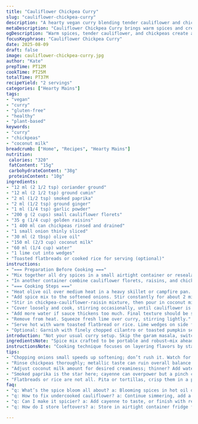 ```yaml
---
title: "Cauliflower Chickpea Curry"
slug: "cauliflower-chickpea-curry"
description: "A hearty vegan curry blending tender cauliflower and chickpeas with warm spices, coconut milk for creaminess, and a hint of citrus. The dish uses golden raisins for bursts of sweetness and relies on a balanced mix of coriander, cumin, and smoked paprika instead of garam masala and harissa. A perfect campfire meal or quick stovetop dish. Key is cooking the onion until translucent and spices toasted in oil to unlock aroma. Finish with lime wedges for brightness. Serve with toasted flatbreads or rice. Substitutions include canned white beans for chickpeas and coconut yogurt for creaminess. Attention to spice bloom and texture critical for depth."
metaDescription: "Cauliflower Chickpea Curry brings warm spices and creamy coconut milk together, a hearty vegan delight not to miss."
ogDescription: "Warm spices, tender cauliflower, and chickpeas create a deeply satisfying Cauliflower Chickpea Curry your taste buds will love."
focusKeyphrase: "Cauliflower Chickpea Curry"
date: 2025-08-09
draft: false
image: cauliflower-chickpea-curry.jpg
author: "Kate"
prepTime: PT12M
cookTime: PT25M
totalTime: PT37M
recipeYield: "2 servings"
categories: ["Hearty Mains"]
tags:
- "vegan"
- "curry"
- "gluten-free"
- "healthy"
- "plant-based"
keywords:
- "curry"
- "chickpeas"
- "coconut milk"
breadcrumb: ["Home", "Recipes", "Hearty Mains"]
nutrition: 
 calories: "320"
 fatContent: "15g"
 carbohydrateContent: "38g"
 proteinContent: "10g"
ingredients:
- "12 ml (2 1/2 tsp) coriander ground"
- "12 ml (2 1/2 tsp) ground cumin"
- "2 ml (1/2 tsp) smoked paprika"
- "2 ml (1/2 tsp) ground ginger"
- "1 ml (1/4 tsp) garlic powder"
- "200 g (2 cups) small cauliflower florets"
- "35 g (1/4 cup) golden raisins"
- "1 400 ml can chickpeas rinsed and drained"
- "1 small onion thinly sliced"
- "30 ml (2 tbsp) olive oil"
- "150 ml (2/3 cup) coconut milk"
- "60 ml (1/4 cup) water"
- "1 lime cut into wedges"
- "Toasted flatbreads or cooked rice for serving (optional)"
instructions:
- "=== Preparation Before Cooking ==="
- "Mix together all dry spices in a small airtight container or resealable bag. Keep separate from wet ingredients for freshness and ease."
- "In another container combine cauliflower florets, raisins, and chickpeas. Seal tight to transport or store."
- "=== Cooking Steps ==="
- "Heat olive oil over medium heat in a heavy skillet or campfire pan. Add sliced onion. Stir gently. Watch closely for translucency and slight golden edges, about 6 minutes. This step softens onion sugars, setting the base flavor."
- "Add spice mix to the softened onions. Stir constantly for about 2 minutes until spices become fragrant and shimmer in oil. Avoid burning; a wooden spoon scraping the pan surface helps release flavor."
- "Stir in chickpea-cauliflower-raisin mixture, then pour in coconut milk and water. Turn heat to medium-low and bring to a gentle simmer. Bubbles should break slowly, not boil hard."
- "Cover loosely and cook, stirring occasionally, until cauliflower is tender when pierced with a fork (around 10-12 minutes). Use fork pressure as doneness test; should give but remain intact."
- "Add more water if sauce thickens too much. Final texture should be saucy but not soupy."
- "Remove from heat. Squeeze fresh lime over curry, stirring lightly."
- "Serve hot with warm toasted flatbread or rice. Lime wedges on side for extra tang."
- "Optional: Garnish with finely chopped cilantro or toasted pumpkin seeds for crunch."
introduction: "Not your usual curry setup. Skip the garam masala, switch garam masala with cumin and coriander – clearer earthy notes, less cloying complexity. Also bye harissa; instead smoked paprika gives warm heat with a hint of smoke, deepening the base. Raisins stay – punch of sweetness balancing the vegetal cauliflower and creamy coconut. Onion slow cooked to near caramelization, unlocking subtle sweetness that carries the flavors. Coconut milk adds fat and mouthfeel, water dials down thickness allowing the sauce to coat every floret and bean but not drown them. Lime wedges at the end cut through richness, adding that acidic zing. No eggs, no dairy, just good solid plant elements with purposeful spice layering. Simple. Memorable. Dependable. Don’t rush the spice bloom or the onion softening or you’ll get raw, harsh notes. Use cooked rice or toasted flatbreads to mop up. No naan? Pita or tortilla works—just crisped up on the pan. If coconut milk’s off-limits, substitute with coconut yogurt or unsweetened almond milk with a tablespoon of coconut oil added for richness. Bottled lime juice can substitute fresh but fresh is always better."
ingredientsNote: "Spice mix crafted to be portable and robust—mix ahead, seal tight. Coriander and cumin seeds toasted and ground yield better aroma but ground from shelf works fine. Smoked paprika over cayenne because it lingers less aggressively but brings a smoky warmth. Garlic powder adds depth without the moisture of fresh garlic, crucial for camping setups. Raisins add unexpected bursts of sweet brightness which amalgamates through slow cooking with coconut milk, balancing earthy notes from chickpeas and cauliflower. Chickpeas canned but rinse well to avoid metallic taste. Cauliflower florets small and consistent for even cooking—large chunks take uneven time and risk mushiness outside and crunch inside. Oil choice olive for flavor and medium smoke point; can swap with avocado oil for higher temps. Lime wedges are not garnish but finishing acid, must have. Flatbreads optional but ideal for scooping; rice bowls work too."
instructionsNote: "Cooking technique focuses on layering flavors by starting with onions softened but not browned, allowing them to mellow and sweeten without bitterness. Adding dry spices into hot oil releases essential oils; crucial to stir constantly to prevent burning which turns spices acrid. When liquids join, keep simmer gentle—vigorous boil ruins texture of chickpeas and cauliflower, causes separation in coconut milk. Cover loosely to allow vapor escape, preventing watery sogginess. Adjust texture mid-way with water depending on evaporation rate. Taste tests for doneness over timers it’s foolproof. Final acidity from lime awakens dish, brightens flavors, and counters the fat content. Serving—warm bread or rice the base, cool lime quarters in hand ready. If reheating, add splash of water or coconut milk to loosen thickening sauce. No fresh herbs needed but parsley or cilantro can freshen."
tips:
- "Chopping onions small speeds up softening; don’t rush it. Watch for translucency; you'll smell it too, sweet scent fills the air. Not brown; caramelized is the goal, slow is key. Toast spices in hot oil a must; keeps flavors vibrant. Stir constantly; burning ruins aroma."
- "Rinse chickpeas thoroughly; metallic taste can ruin overall balance. Florets uniform in size ensure even cooking. Too big? Risk mushy outsides; small for tender consistency while keeping shape. Golden raisins? They add sporadic sweetness, contrast flavors well – don’t skip."
- "Adjust coconut milk amount for desired creaminess; thinner? Add water. Too thick? Not saucy enough? Extra splash of water helps. Cold leftovers? Heat gently on low; add splash of coconut milk or water to loosen. Textures meld overnight, flavors get richer."
- "Smoked paprika is the star here; cayenne can overpower but a pinch can bring heat. Substitutions are key—coconut yogurt works if coconut milk isn’t around. Leftover veggies? Toss in at the end. Depth in flavors improves as they mingle together."
- "Flatbreads or rice are not all. Pita or tortillas, crisp them in a pan, no naan? Crisped up makes em better. Fresh lime juice is key but bottled will work; fresh wakes up flavors. Use leftover sauce over grains, pasta too."
faq:
- "q: What’s the spice bloom all about? a: Blooming spices in hot oil develops full aroma. Essential for flavor layer. Watch closely, can burn fast."
- "q: How to fix undercooked cauliflower? a: Continue simmering, add a bit of water if sauce thickens. Fork test for tenderness; should yield slightly. Not mushy but tender."
- "q: Can I make it spicier? a: Add cayenne to taste, or finish with red pepper flakes. Adjust according to your heat level but be careful."
- "q: How do I store leftovers? a: Store in airtight container fridge for up to three days. Reheat gently, add water or milk if too thick."

---
```

